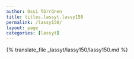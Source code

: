 ```yaml
---
author: Ossi Törrönen
title: titles.lassyt.lassy150
permalink: /lassy150/
layout: page
categories: [lassyt]
---
```

{% translate_file _lassyt/lassy150/lassy150.md %}